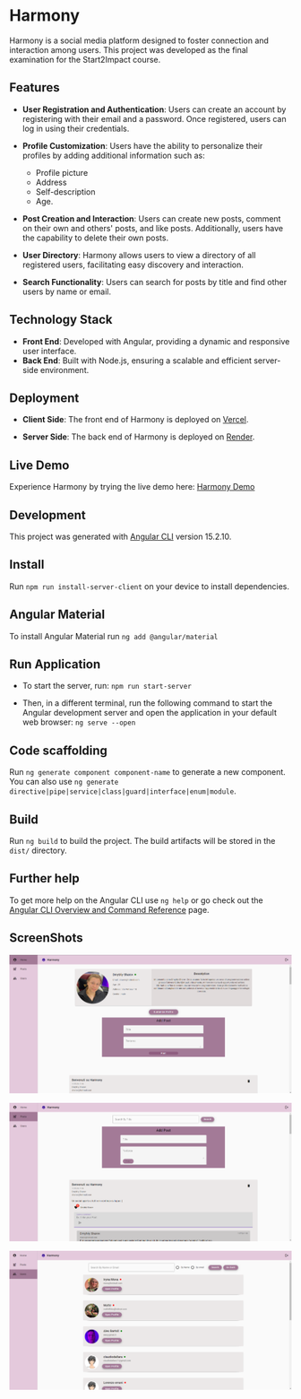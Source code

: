 # Harmony

Harmony is a social media platform designed to foster connection and interaction among users. This project was developed as the final examination for the Start2Impact course.

## Features

- **User Registration and Authentication**: Users can create an account by registering with their email and a password. Once registered, users can log in using their credentials.

- **Profile Customization**: Users have the ability to personalize their profiles by adding additional information such as:

  - Profile picture
  - Address
  - Self-description
  - Age.

- **Post Creation and Interaction**: Users can create new posts, comment on their own and others' posts, and like posts. Additionally, users have the capability to delete their own posts.

- **User Directory**: Harmony allows users to view a directory of all registered users, facilitating easy discovery and interaction.

- **Search Functionality**: Users can search for posts by title and find other users by name or email.

## Technology Stack

- **Front End**: Developed with Angular, providing a dynamic and responsive user interface.
- **Back End**: Built with Node.js, ensuring a scalable and efficient server-side environment.

## Deployment

- **Client Side**: The front end of Harmony is deployed on [Vercel](https://vercel.com/).

- **Server Side**: The back end of Harmony is deployed on [Render](https://render.com/).

## Live Demo

Experience Harmony by trying the live demo here: [Harmony Demo](https://harmony-smoky.vercel.app/)

## Development

This project was generated with [Angular CLI](https://github.com/angular/angular-cli) version 15.2.10.

## Install

Run `npm run install-server-client` on your device to install dependencies.

## Angular Material

To install Angular Material run `ng add @angular/material`

## Run Application

- To start the server, run: `npm run start-server`

- Then, in a different terminal, run the following command to start the Angular development server and open the application in your default web browser: `ng serve --open`

## Code scaffolding

Run `ng generate component component-name` to generate a new component. You can also use `ng generate directive|pipe|service|class|guard|interface|enum|module`.

## Build

Run `ng build` to build the project. The build artifacts will be stored in the `dist/` directory.

## Further help

To get more help on the Angular CLI use `ng help` or go check out the [Angular CLI Overview and Command Reference](https://angular.io/cli) page.

## ScreenShots

![ScreenShot dell'app](./src/assets/Screenshot-HomeUser.png)

![ScreenShot dell'app](./src/assets/Screenshot-Post.png)

![ScreenShot dell'app](./src/assets/Screenshot-Users.png)
